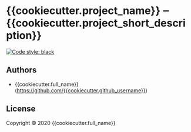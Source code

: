 # {{cookiecutter.project_name}} ‒ {{cookiecutter.project_short_description}}

[![Code style: black](https://img.shields.io/badge/code%20style-black-000000.svg)](https://github.com/psf/black)

## Authors

-   {{cookiecutter.full_name}} (<https://github.com/{{cookiecutter.github_username}}>)

## License

Copyright © 2020 {{cookiecutter.full_name}}
